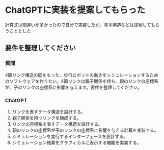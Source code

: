# ChatGPTに実装を提案してもらった
計算式は間違いが多かったので自分で実装したが、基本構造などは提案してもらうこととした

## 要件を整理してください

### 質問
4節リンク構造の脚をもった、歩行ロボットの動きをシミュレーションするためのソフトウェアを作りたい。4節リンクは親子関係を持ち、親のリンクの座標系が、子のリンクの座標系に影響を与えます。要件を整理してください。

### ChatGPT
1. リンクを表すデータ構造を設計する。
2. 親子関係を持つリンクを構成する。
3. リンクの座標系を表すデータ構造を設計する。
4. 親のリンクの座標系が子のリンクの座標系に影響を与える計算を実装する。
5. シミュレーションを実行するインターフェースを設計する。
6. シミュレーション結果をグラフィカルに表示する機能を実装する。

